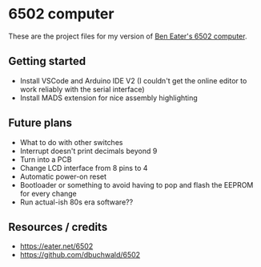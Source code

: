 # 6502 computer

These are the project files for my version of [Ben Eater's 6502 computer](https://eater.net/6502).

## Getting started

- Install VSCode and Arduino IDE V2 (I couldn't get the online editor to work reliably with the serial interface)
- Install MADS extension for nice assembly highlighting

## Future plans

- What to do with other switches
- Interrupt doesn't print decimals beyond 9
- Turn into a PCB
- Change LCD interface from 8 pins to 4
- Automatic power-on reset
- Bootloader or something to avoid having to pop and flash the EEPROM for every change
- Run actual-ish 80s era software??

## Resources / credits

- https://eater.net/6502
- https://github.com/dbuchwald/6502
